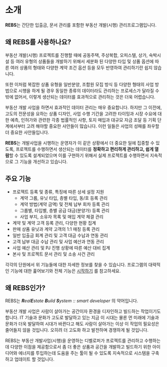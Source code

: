 # 소개

**REBS**는 간단한 입출금, 문서 관리를 포함한 부동산 개발(시행) 관리프로그램입니다.

## 왜 REBS를 사용하나요?

부동산 개발(시행) 프로젝트를 진행할 때에 공동주택, 주상복합, 오피스텔, 상가, 숙박시설 등 여러 유형의 상품들을 개발하기
위해서 세분화 된 다양한 타입 및 상품 옵션에 따른 여러 상품의 형태와 다양한 계약 조건 옵션 등을 모두 반영하여 관리하기란 쉽지 않습니다.

또한 이처럼 복잡한 상품 유형을 일반분양, 조합원 모집 방식 등 다양한 형태의 사업 방법으로 시행을 하게 될 경우
동일한 종류의 데이터라도 관리하는 프로세스가 달라질 수밖에 없어서, 이렇게 생산되는 데이터를 효과적으로
관리하는 것은 더욱 어렵습니다.

부동산 개발 사업을 하면서 효과적인 데이터 관리는 매우 중요합니다. 하지만 그 이전에, 고도의 전문성을 요하는 상품 디자인,
사업 수행 기간을 고려한 타이밍과 시장 수요에 대한 예측, 인허가와 관련한 각종 법률적인 사항, 토지 매입과 대규모 자금 조달
등 기획 단계에서부터 고려 해야할 중요한 사안들이 많습니다. 이런 일들은 사업의 성패를 좌우할 더 중요한 사안들입니다.

**REBS**는 개발사업을 시행하는 운영자가 이 같은 상황에서 더 중요한 일에 집중할 수 있도록,
프로젝트를 수행하면서 생산되는 데이터를 **정확하고 편리하게 관리하고, 쉽게 열람**할 수 있도록 설계되었으며 이를
구현하기 위해서 실제 프로젝트를 수행하면서 지속적으로 그 기능을 개선하고 있습니다.

## 주요 기능

- 프로젝트 등록 및 종류, 특징에 따른 상세 설정 지원
    - 계약 그룹, 유닛 타입, 층별 타입, 동/호 등록 관리
    - 계약 방법(계약 금액) 및 전체 납부 회차 등록 관리
    - 그룹별, 타입별, 층별 공급 대금(분양가) 등록 관리
    - 사업 부지, 소유자 목록 및 매입 계약 체결 관리
- 계약 및 계약 고객 등록 관리, 다양한 현황 집계
- 판매 상품 유닛과 계약 고객의 1:1 매칭 등록 관리
- 일반 입출금 회계 관리 및 고객 대금 수납과 연동 관리
- 고객 납부 대금 수납 관리 및 사업 예산과 연동 관리
- 사업 예산 관리 및 PJ 진행 상황에 따른 예산 대비 집계
- 본사 및 프로젝트 문서 관리 및 소송 사건 관리

각각의 단원에서 위 기능들에 대한 자세한 정보를 찾을 수 있습니다. 프로그램의 대략적인 기능에 대한 훑어보기와 전체 기능은
[시작하기](/intro/getting-started) 를 참고하세요.

## 왜 REBS인가?

REBS는 _**R**eal**E**state **B**uild **S**ystem :: smart developer_ 의 약어입니다.

부동산 개발 사업은 사람이 살아가는 공간이자 환경을 디자인하고 빌드하는 작업이기도 합니다.
IT 기술과 문화가 고도로 발달하고 있는 지금 이 시대는 물론 먼 미래에 기술과 문화가 더욱 발달하여 시대가 바뀐다고
해도 사람이 살아가는 이상 이 작업의 필요성은 줄어들지 않을 것입니다. 오히려 더 고도화 하고 발전하며 경쟁하게 될 것입니다.

REBS는 부동산 개발사업(시행)을 운영하는 디벨로퍼가 프로젝트를 관리하고 수행하는 데 다양한 이점을 제공함으로서
좀 더 좋은 상품과 공간을 개발하고 빌드하기 위한 아이디어와 에너지를 투입하는데 도움을 주는 툴이 될 수 있도록
지속적으로 시스템을 구축하고 업데이트 할 것입니다.
